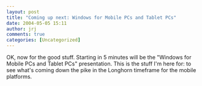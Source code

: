 ```yaml
---
layout: post
title: "Coming up next: Windows for Mobile PCs and Tablet PCs"
date: 2004-05-05 15:11
author: jrj
comments: true
categories: [Uncategorized]
---
```

OK, now for the good stuff. Starting in 5 minutes will be the "Windows for Mobile PCs and Tablet PCs" presentation. This is the stuff I'm here for: to see what's coming down the pike in the Longhorn timeframe for the mobile platforms.
